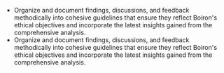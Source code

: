- Organize and document findings, discussions, and feedback methodically into cohesive guidelines that ensure they reflect Boiron's ethical objectives and incorporate the latest insights gained from the comprehensive analysis.
- Organize and document findings, discussions, and feedback methodically into cohesive guidelines that ensure they reflect Boiron's ethical objectives and incorporate the latest insights gained from the comprehensive analysis.